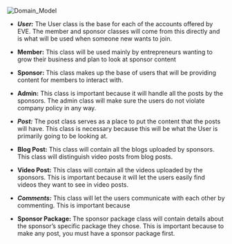 ![Domain_Model](EVE/Design/Domain_Model.png)


* ***User:***
The User class is the base for each of the accounts offered by EVE. The member and sponsor classes will come from this directly and is what will be used when someone new wants to join.
* **Member:**
This class will be used mainly by entrepreneurs wanting to grow their business and plan to look at sponsor content
* **Sponsor:**
This class makes up the base of users that will be providing content for members to interact with.
* **Admin:**
This class is important because it will handle all the posts by the sponsors. The admin class will make sure the users do not violate company policy in any way.
* ***Post:***
The post class serves as a place to put the content that the posts will have. This class is necessary because this will be what the User is primarily going to be looking at.

* **Blog Post:**
This class will contain all the blogs uploaded by sponsors. This class will distinguish video posts from blog posts.

* **Video Post:**
This class will contain all the videos uploaded by the sponsors. This is important because it will let the users easily find videos they want to see in video posts. 

* ***Comments:***
This class will let the users communicate with each other by commenting. This is important because 

* **Sponsor Package:**
The sponsor package class will contain details about the sponsor’s specific package they chose. This is important because to make any post, you must have a sponsor package first.

